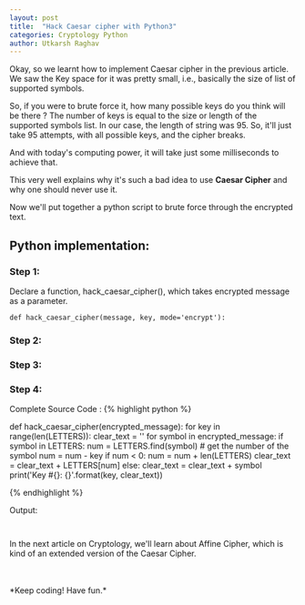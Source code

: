 ```yaml
---
layout: post
title:  "Hack Caesar cipher with Python3"
categories: Cryptology Python
author: Utkarsh Raghav
---
```

Okay, so we learnt how to implement Caesar cipher in the previous article. We saw the Key space for it was pretty small, i.e., basically the size of list of supported symbols.

So, if you were to brute force it, how many possible keys do you think will be there ?
The number of keys is equal to the size or length of the supported symbols list. In our case, the length of string was 95.
So, it'll just take 95 attempts, with all possible keys, and the cipher breaks.

And with today's computing power, it will take just some milliseconds to achieve that.

This very well explains why it's such a bad idea to use **Caesar Cipher** and why one should never use it.

Now we'll put together a python script to brute force through the encrypted text.

## Python implementation:

### Step 1:
Declare a function, hack_caesar_cipher(), which takes encrypted message as a parameter.

```
def hack_caesar_cipher(message, key, mode='encrypt'):
```

### Step 2:


### Step 3:


### Step 4:


Complete Source Code :
{% highlight python %}

def hack_caesar_cipher(encrypted_message):
    for key in range(len(LETTERS)):
        clear_text = ''
        for symbol in encrypted_message:
            if symbol in LETTERS:
                num = LETTERS.find(symbol) # get the number of the symbol
                num = num - key
                if num < 0:
                    num = num + len(LETTERS)
                clear_text = clear_text + LETTERS[num]
            else:
                clear_text = clear_text + symbol
        print('Key #{}: {}'.format(key, clear_text))

{% endhighlight %}

Output:
```


```

In the next article on Cryptology, we'll learn about Affine Cipher, which is kind of an extended version of the Caesar Cipher.

<br/>
<br/>
*Keep coding! Have fun.*
